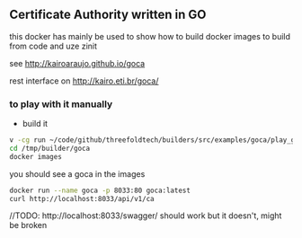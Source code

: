 
## Certificate Authority written in GO

this docker has mainly be used to show how to build docker images to build from code and uze zinit

see http://kairoaraujo.github.io/goca

rest interface on http://kairo.eti.br/goca/


### to play with it manually

- build it 

```bash
v -cg run ~/code/github/threefoldtech/builders/src/examples/goca/play_goca.v
cd /tmp/builder/goca
docker images 
```

you should see a goca in the images

```bash
docker run --name goca -p 8033:80 goca:latest
curl http://localhost:8033/api/v1/ca
```

//TODO: http://localhost:8033/swagger/ should work but it doesn't, might be broken



